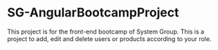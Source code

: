 # SG-AngularBootcampProject
This project is for the front-end bootcamp of System Group. This is a project to add, edit and delete users or products according to your role.
